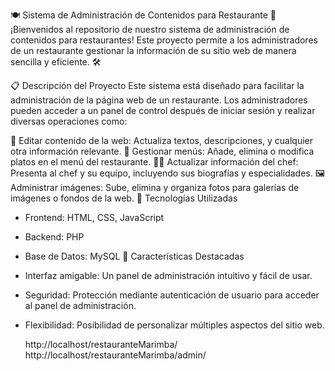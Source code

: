 🍽️ Sistema de Administración de Contenidos para Restaurante 🍴
¡Bienvenidos al repositorio de nuestro sistema de administración de contenidos para restaurantes! Este proyecto permite a los administradores de un restaurante gestionar la información de su sitio web de manera sencilla y eficiente. 🛠️

📋 Descripción del Proyecto
Este sistema está diseñado para facilitar la administración de la página web de un restaurante. Los administradores pueden acceder a un panel de control después de iniciar sesión y realizar diversas operaciones como:

📝 Editar contenido de la web: Actualiza textos, descripciones, y cualquier otra información relevante.
📜 Gestionar menús: Añade, elimina o modifica platos en el menú del restaurante.
👨‍🍳 Actualizar información del chef: Presenta al chef y su equipo, incluyendo sus biografías y especialidades.
🖼️ Administrar imágenes: Sube, elimina y organiza fotos para galerías de imágenes o fondos de la web.
🧰 Tecnologías Utilizadas
* Frontend: HTML, CSS, JavaScript
* Backend: PHP
* Base de Datos: MySQL
🚀 Características Destacadas
* Interfaz amigable: Un panel de administración intuitivo y fácil de usar.
* Seguridad: Protección mediante autenticación de usuario para acceder al panel de administración.
* Flexibilidad: Posibilidad de personalizar múltiples aspectos del sitio web.

  http://localhost/restauranteMarimba/
  http://localhost/restauranteMarimba/admin/
